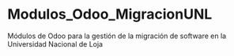 # Modulos_Odoo_MigracionUNL
Módulos de Odoo para la gestión de la migración de software en la Universidad Nacional de Loja
